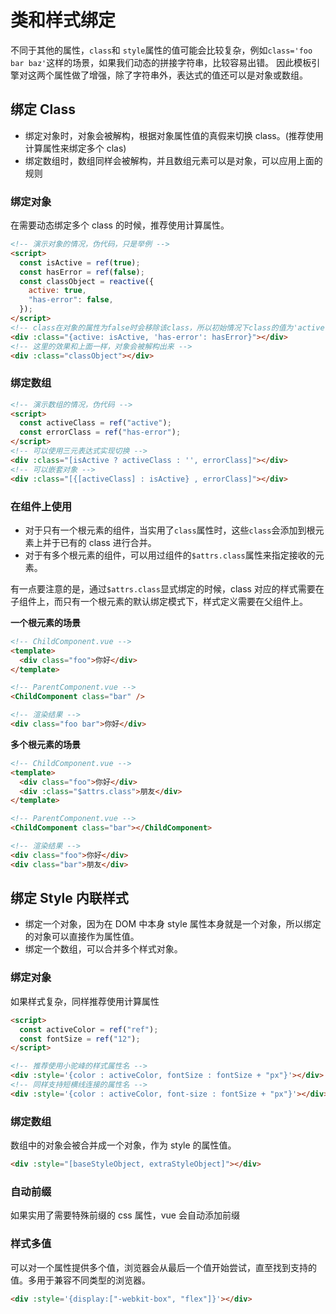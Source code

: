 # 类和样式绑定

不同于其他的属性，`class`和 `style`属性的值可能会比较复杂，例如`class='foo bar baz'`这样的场景，如果我们动态的拼接字符串，比较容易出错。
因此模板引擎对这两个属性做了增强，除了字符串外，表达式的值还可以是对象或数组。

## 绑定 Class

- 绑定对象时，对象会被解构，根据对象属性值的真假来切换 class。(推荐使用计算属性来绑定多个 clas)
- 绑定数组时，数组同样会被解构，并且数组元素可以是对象，可以应用上面的规则

### 绑定对象

在需要动态绑定多个 class 的时候，推荐使用计算属性。

```html
<!-- 演示对象的情况，伪代码，只是举例 -->
<script>
  const isActive = ref(true);
  const hasError = ref(false);
  const classObject = reactive({
    active: true,
    "has-error": false,
  });
</script>
<!-- class在对象的属性为false时会移除该class，所以初始情况下class的值为'active' -->
<div :class="{active: isActive, 'has-error': hasError}"></div>
<!-- 这里的效果和上面一样，对象会被解构出来 -->
<div :class="classObject"></div>
```

### 绑定数组

```html
<!-- 演示数组的情况，伪代码 -->
<script>
  const activeClass = ref("active");
  const errorClass = ref("has-error");
</script>
<!-- 可以使用三元表达式实现切换 -->
<div :class="[isActive ? activeClass : '', errorClass]"></div>
<!-- 可以嵌套对象 -->
<div :class="[{[activeClass] : isActive} , errorClass]"></div>
```

### 在组件上使用

- 对于只有一个根元素的组件，当实用了`class`属性时，这些`class`会添加到根元素上并于已有的 class 进行合并。
- 对于有多个根元素的组件，可以用过组件的`$attrs.class`属性来指定接收的元素。

有一点要注意的是，通过`$attrs.class`显式绑定的时候，class 对应的样式需要在子组件上，而只有一个根元素的默认绑定模式下，样式定义需要在父组件上。

**一个根元素的场景**

```html
<!-- ChildComponent.vue -->
<template>
  <div class="foo">你好</div>
</template>

<!-- ParentComponent.vue -->
<ChildComponent class="bar" />

<!-- 渲染结果 -->
<div class="foo bar">你好</div>
```

**多个根元素的场景**

```html
<!-- ChildComponent.vue -->
<template>
  <div class="foo">你好</div>
  <div :class="$attrs.class">朋友</div>
</template>

<!-- ParentComponent.vue -->
<ChildComponent class="bar"></ChildComponent>

<!-- 渲染结果 -->
<div class="foo">你好</div>
<div class="bar">朋友</div>
```

## 绑定 Style 内联样式

- 绑定一个对象，因为在 DOM 中本身 style 属性本身就是一个对象，所以绑定的对象可以直接作为属性值。
- 绑定一个数组，可以合并多个样式对象。

### 绑定对象

如果样式复杂，同样推荐使用计算属性

```html
<script>
  const activeColor = ref("ref");
  const fontSize = ref("12");
</script>

<!-- 推荐使用小驼峰的样式属性名 -->
<div :style='{color : activeColor, fontSize : fontSize + "px"}'></div>
<!-- 同样支持短横线连接的属性名 -->
<div :style='{color : activeColor, font-size : fontSize + "px"}'></div>
```

### 绑定数组

数组中的对象会被合并成一个对象，作为 style 的属性值。

```html
<div :style="[baseStyleObject, extraStyleObject]"></div>
```

### 自动前缀

如果实用了需要特殊前缀的 css 属性，vue 会自动添加前缀

### 样式多值

可以对一个属性提供多个值，浏览器会从最后一个值开始尝试，直至找到支持的值。多用于兼容不同类型的浏览器。

```html
<div :style='{display:["-webkit-box", "flex"]}'></div>
```

